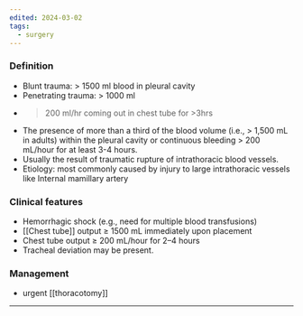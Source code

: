 ```yaml
---
edited: 2024-03-02
tags:
  - surgery
---
```

### Definition
- Blunt trauma: > 1500 ml blood in pleural cavity
- Penetrating trauma: > 1000 ml
- > 200 ml/hr coming out in chest tube for >3hrs
- The presence of more than a third of the blood volume (i.e., > 1,500 mL in adults) within the pleural cavity or continuous bleeding > 200 mL/hour for at least 3-4 hours. 
- Usually the result of traumatic rupture of intrathoracic blood vessels. 
- Etiology: most commonly caused by injury to large intrathoracic vessels like Internal mamillary artery 
### Clinical features
- Hemorrhagic shock (e.g., need for multiple blood transfusions)
- [[Chest tube]] output ≥ 1500 mL immediately upon placement
- Chest tube output ≥ 200 mL/hour for 2–4 hours
- Tracheal deviation may be present. 

### Management
- urgent [[thoracotomy]]

---
